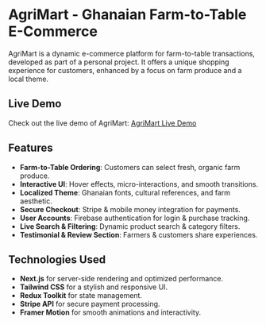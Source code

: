 
# AgriMart - Ghanaian Farm-to-Table E-Commerce

AgriMart is a dynamic e-commerce platform for farm-to-table transactions, developed as part of a personal project. It offers a unique shopping experience for customers, enhanced by a focus on farm produce and a local theme.

## Live Demo

Check out the live demo of AgriMart: [AgriMart Live Demo](https://agrimart.vercel.app/)

## Features
- **Farm-to-Table Ordering**: Customers can select fresh, organic farm produce.
- **Interactive UI**: Hover effects, micro-interactions, and smooth transitions.
- **Localized Theme**: Ghanaian fonts, cultural references, and farm aesthetic.
- **Secure Checkout**: Stripe & mobile money integration for payments.
- **User Accounts**: Firebase authentication for login & purchase tracking.
- **Live Search & Filtering**: Dynamic product search & category filters.
- **Testimonial & Review Section**: Farmers & customers share experiences.

## Technologies Used
- **Next.js** for server-side rendering and optimized performance.
- **Tailwind CSS** for a stylish and responsive UI.
- **Redux Toolkit** for state management.
- **Stripe API** for secure payment processing.
- **Framer Motion** for smooth animations and interactivity.
